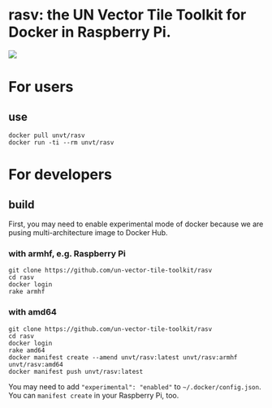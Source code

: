 # rasv: the UN Vector Tile Toolkit for Docker in Raspberry Pi.
![](https://un-vector-tile-toolkit.github.io/signature/logo.png)

# For users
## use
```
docker pull unvt/rasv
docker run -ti --rm unvt/rasv
```

# For developers
## build
First, you may need to enable experimental mode of docker because we are pusing multi-architecture image to Docker Hub.

### with armhf, e.g. Raspberry Pi
```
git clone https://github.com/un-vector-tile-toolkit/rasv
cd rasv
docker login
rake armhf
```

### with amd64
```
git clone https://github.com/un-vector-tile-toolkit/rasv
cd rasv
docker login
rake amd64
docker manifest create --amend unvt/rasv:latest unvt/rasv:armhf unvt/rasv:amd64
docker manifest push unvt/rasv:latest
```

You may need to add `"experimental": "enabled"` to `~/.docker/config.json`. You can `manifest create` in your Raspberry Pi, too. 
